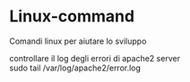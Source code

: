# Linux-command
Comandi linux per aiutare lo sviluppo 


controllare il log degli errori di apache2 server <br>
sudo tail /var/log/apache2/error.log
